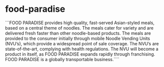 # food-paradise

```FOOD PARADISE provides high quality, fast-served Asian-styled meals, based on a central theme of noodles. The meals cater for variety and are delivered fresh faster than other noodle-based products. The meals are provided to the consumer initially through mobile Noodle Vending Units (NVU’s), which provide a widespread point of sale coverage. The NVU’s are state-of-the-art, complying with health regulations. The NVU will become a product in itself, as FOOD PARADISE expands rapidly through franchising. FOOD PARADISE is a globally transportable business.````
